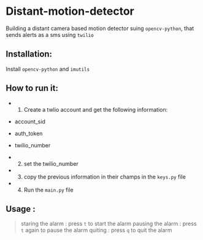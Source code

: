 # Distant-motion-detector
Building a distant camera based motion detector suing ``opencv-python``, that sends alerts as a sms using ``twilio``

## Installation:
Install ``opencv-python`` and ``imutils``

## How to run it:
- 1. Create a twlio account and get the following information:
- account_sid
- auth_token
- twilio_number

- 2. set the twilio_number
- 3. copy the previous information in their champs in the ``keys.py`` file 
- 4. Run the ``main.py`` file

## Usage : 

> staring the alarm : press ``t`` to start the alarm
> pausing the alarm : press ``t`` again to pause the alarm
> quiting : press ``q`` to quit the alarm
